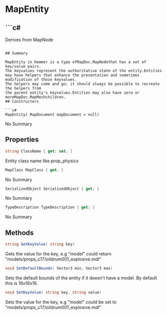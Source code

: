 # MapEntity

## ```c#
Derives from MapNode
```

## Summary

MapEntity in Hammer is a type ofMapDoc.MapNodethat has a set of key/value pairs.
The keyvalues represent the authoritative state of the entity.Entities may have helpers that enhance the presentation and sometimes modification of those keyvalues.
The helpers may come and go; it should always be possible to recreate the helpers from
the parent entity's keyvalues.Entities may also have zero or moreMapDoc.MapMeshchildren.
## Constructors

```c#
MapEntity( MapDocument mapDocument = null) 
```
No Summary
## Properties

```c#
string ClassName { get; set; } 
```
Entity class name like prop_physics
```c#
MapClass MapClass { get; } 
```
No Summary
```c#
SerializedObject SerializedObject { get; } 
```
No Summary
```c#
TypeDescription TypeDescription { get; } 
```
No Summary
## Methods

```c#
string GetKeyValue( string key) 
```
Gets the value for the key, e.g "model" could return "models/props_c17/oildrum001_explosive.mdl"
```c#
void SetDefaultBounds( Vector3 min, Vector3 max) 
```
Sets the default bounds of the entity if it doesn't have a model. By default this is 16x16x16.
```c#
void SetKeyValue( string key, string value) 
```
Sets the value for the key, e.g "model" could be set to "models/props_c17/oildrum001_explosive.mdl"
